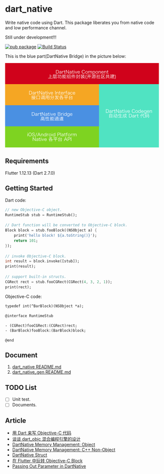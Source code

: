 # dart_native

Write native code using Dart. This package liberates you from native code and low performance channel.

Still under development!!! 

[![pub package](https://img.shields.io/pub/v/dart_native.svg)](https://pub.dev/packages/dart_native)
[![Build Status](https://travis-ci.org/dart-native/dart_native.svg?branch=master)](https://travis-ci.org/dart-native/dart_native)

This is the blue part(DartNative Bridge) in the picture below:

![](images/dartnative.png)

## Requirements

Flutter 1.12.13 (Dart 2.7.0)

## Getting Started

Dart code:

```dart
// new Objective-C object.
RuntimeStub stub = RuntimeStub();

// Dart function will be converted to Objective-C block.
Block block = stub.fooBlock((NSObject a) {
    print('hello block! ${a.toString()}');
    return 101;
});

// invoke Objective-C block.
int result = block.invoke([stub]);
print(result); 

// support built-in structs.
CGRect rect = stub.fooCGRect(CGRect(4, 3, 2, 1));
print(rect);

```

Objective-C code:

```objc
typedef int(^BarBlock)(NSObject *a);

@interface RuntimeStub

- (CGRect)fooCGRect:(CGRect)rect;
- (BarBlock)fooBlock:(BarBlock)block;

@end
```

## Document

1. [dart_native README.md](/dart_native/README.md)
2. [dart_native_gen README.md](/dart_native_gen/README.md)

## TODO List

- [ ] Unit test.
- [ ] Documents.

## Article

- [用 Dart 来写 Objective-C 代码](http://yulingtianxia.com/blog/2019/10/27/Write-Objective-C-Code-using-Dart/)
- [谈谈 dart_objc 混合编程引擎的设计](http://yulingtianxia.com/blog/2019/11/28/DartObjC-Design/)
- [DartNative Memory Management: Object](http://yulingtianxia.com/blog/2019/12/26/DartObjC-Memory-Management-Object/)
- [DartNative Memory Management: C++ Non-Object](http://yulingtianxia.com/blog/2020/01/31/DartNative-Memory-Management-Cpp-Non-Object/)
- [DartNative Struct](http://yulingtianxia.com/blog/2020/02/24/DartNative-Struct/)
- [在 Flutter 中玩转 Objective-C Block](http://yulingtianxia.com/blog/2020/03/28/Using-Objective-C-Block-in-Flutter/)
- [Passing Out Parameter in DartNative](http://yulingtianxia.com/blog/2020/04/25/Passing-Out-Parameter-in-DartNative/)